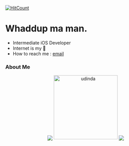 [![HitCount](http://hits.dwyl.com/AddinDev/AddinDev.svg)](http://hits.dwyl.com/AddinDev/AddinDev)

# Whaddup ma man.

-  Intermediate iOS Developer
-  Internet is my 👑
-  How to reach me : 
<a href="mailto:addinofficebox@gmail.com">email</a>

### About Me

<p align="center">
    <img align="center" src="https://github-readme-stats.vercel.app/api?username=addindev&theme=blueberry&show_icons=true">
    <img src="https://media.giphy.com/media/DxgYCBC9lOHQrZC6ab/giphy.gif" alt="udinda" width="200" height="200"/>
    <img align="center" src="https://github-readme-stats.vercel.app/api/top-langs/?username=addindev&layout=compact&theme=blueberry&show_icons=true">
</p> 

